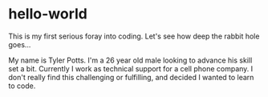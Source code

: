 # hello-world
This is my first serious foray into coding. Let's see how deep the rabbit hole goes...

My name is Tyler Potts. I'm a 26 year old male looking to advance his skill set a bit. Currently I work as technical support for a cell phone company. I don't really find this challenging or fulfilling, and decided I wanted to learn to code.
